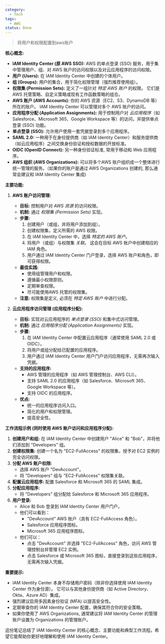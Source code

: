 ```yaml
---
category:
  - Tech
tags:
  - AWS
status: Done
---
```

> 将用户和权限配置到aws账户

**核心概念:**
*   **IAM Identity Center (原 AWS SSO):** AWS 的单点登录 (SSO) 服务，用于集中管理用户、组、对 AWS 账户的访问权限以及对云应用程序的访问权限。
*   **用户 (Users):** 在 IAM Identity Center 中创建的个体用户。
*   **组 (Groups):** 用户的集合，用于简化权限管理（强烈推荐使用组）。
*   **权限集 (Permission Sets):** 定义了一组针对 *特定 AWS 账户* 的权限。 它们是 AWS 托管策略、自定义策略或现有工作函数策略的组合。
*   **AWS 账户 (AWS Accounts):** 你的 AWS 资源（EC2、S3、DynamoDB 等）所在的账户。 IAM Identity Center 可以管理对多个 AWS 账户的访问。
*   **应用程序分配 (Application Assignments):** 用于控制用户对 *云应用程序*（如 Salesforce、Microsoft 365、Google Workspace 等）的访问，并提供单点登录 (SSO) 功能。
*   **单点登录 (SSO):** 允许用户使用一套凭据登录到多个应用程序。
*   **SAML 2.0:** 一种用于在身份提供商（如 IAM Identity Center）和服务提供商（如云应用程序）之间交换身份验证和授权数据的开放标准。
*   **OIDC (OpenID Connect):** 另一种身份验证标准, 常用于移动和 Web 应用程序。
*    **AWS 组织 (AWS Organizations):** 可以将多个AWS 账户组织成一个整体进行统一管理的服务。（如果你的账户是通过 AWS Organizations 创建的, 那么通常会建议和 IAM Identity Center 集成)

**主要功能:**

1.  **AWS 账户访问管理:**

    *   **目标:** 控制用户对 *AWS 资源* 的访问权限。
    *   **机制:** 通过 *权限集 (Permission Sets)* 实现。
    *   **步骤:**
        1.  创建用户（或组，并将用户添加到组）。
        2.  创建权限集，定义所需的 AWS 权限。
        3.  在 IAM Identity Center 中，选择 *特定的 AWS 账户*。
        4.  将用户（或组）与权限集 *关联*。  这会在目标 AWS 账户中创建相应的 IAM 角色。
        5.  用户通过 IAM Identity Center 门户登录，选择 AWS 账户和角色，即可获得权限。
    *   **最佳实践:**
        *   使用组管理用户和权限。
        *   遵循最小权限原则。
        *   定期审查权限。
        *  尽可能使用AWS 托管的权限集。
    *    **注意:** 权限集是定义, 必须在 *特定 AWS 账户* 中进行分配。

2.  **云应用程序访问管理 (应用程序分配):**

    *   **目标:** 实现对云应用程序的 *单点登录 (SSO)* 和集中式访问管理。
    *   **机制:** 通过 *应用程序分配 (Application Assignments)* 实现。
    *   **步骤:**
        1.  在 IAM Identity Center 中配置云应用程序（通常使用 SAML 2.0 或 OIDC）。
        2.  将用户或组分配给已配置的应用程序。
        3.  用户通过 IAM Identity Center 用户门户访问应用程序，无需再次输入凭据。
    *   **支持的应用程序:**
        *   AWS 管理的应用程序（如 AWS 管理控制台、AWS CLI）。
        *   支持 SAML 2.0 的应用程序（如 Salesforce、Microsoft 365、Google Workspace 等）。
        *   支持 OIDC 的应用程序。
    *   **优点:**
        *   统一的应用程序访问入口。
        *   简化的用户和权限管理。
        *   提高安全性。

**工作流程示例 (同时使用 AWS 账户访问和应用程序分配):**

1.  **创建用户和组:** 在 IAM Identity Center 中创建用户 "Alice" 和 "Bob"，并将他们添加到 "Developers" 组。
2.  **创建权限集:** 创建一个名为 "EC2-FullAccess" 的权限集，授予对 EC2 实例的完全访问权限。
3.  **分配 AWS 账户权限:**
    *   选择 AWS 账户 "DevAccount"。
    *   将 "Developers" 组与 "EC2-FullAccess" 权限集关联。
4.  **配置云应用程序:** 配置 Salesforce 和 Microsoft 365 的 SAML 集成。
5.  **分配应用程序:**
    *   将 "Developers" 组分配给 Salesforce 和 Microsoft 365 应用程序。
6.  **用户登录:**
    *   Alice 和 Bob 登录到 IAM Identity Center 用户门户。
    *   他们可以看到：
        *   "DevAccount" AWS 账户（具有 EC2-FullAccess 角色）。
        *   Salesforce 应用程序图标。
        *   Microsoft 365 应用程序图标。
    *   他们可以：
        *   点击 "DevAccount" 并选择 "EC2-FullAccess" 角色，访问 AWS 管理控制台并管理 EC2 实例。
        *   点击 Salesforce 或 Microsoft 365 图标，直接登录到这些应用程序，无需再次输入凭据。

**重要提示:**

*   IAM Identity Center 本身不存储用户密码（除非你选择使用 IAM Identity Center 作为身份源）。 它可以与其他身份提供商（如 Active Directory、Okta、Azure AD）集成。
*   强烈建议启用多因素身份验证 (MFA) 以提高安全性。
*   定期审查你的 IAM Identity Center 配置，确保其符合你的安全策略。
*   如果你使用了 AWS Organizations, 通常建议将 IAM Identity Center 的管理账户设置为 Organizations 的管理账户。

这份笔记总结了 IAM Identity Center 的核心概念、主要功能和典型工作流程。希望它能帮助你更好地理解和使用 IAM Identity Center。
